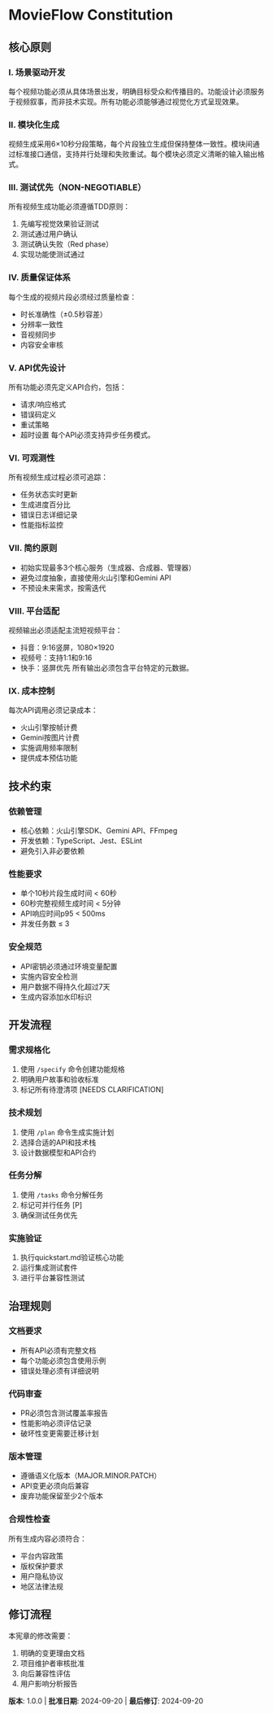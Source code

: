 # MovieFlow Constitution

## 核心原则

### I. 场景驱动开发
每个视频功能必须从具体场景出发，明确目标受众和传播目的。功能设计必须服务于视频叙事，而非技术实现。所有功能必须能够通过视觉化方式呈现效果。

### II. 模块化生成
视频生成采用6×10秒分段策略，每个片段独立生成但保持整体一致性。模块间通过标准接口通信，支持并行处理和失败重试。每个模块必须定义清晰的输入输出格式。

### III. 测试优先（NON-NEGOTIABLE）
所有视频生成功能必须遵循TDD原则：
1. 先编写视觉效果验证测试
2. 测试通过用户确认
3. 测试确认失败（Red phase）
4. 实现功能使测试通过

### IV. 质量保证体系
每个生成的视频片段必须经过质量检查：
- 时长准确性（±0.5秒容差）
- 分辨率一致性
- 音视频同步
- 内容安全审核

### V. API优先设计
所有功能必须先定义API合约，包括：
- 请求/响应格式
- 错误码定义
- 重试策略
- 超时设置
每个API必须支持异步任务模式。

### VI. 可观测性
所有视频生成过程必须可追踪：
- 任务状态实时更新
- 生成进度百分比
- 错误日志详细记录
- 性能指标监控

### VII. 简约原则
- 初始实现最多3个核心服务（生成器、合成器、管理器）
- 避免过度抽象，直接使用火山引擎和Gemini API
- 不预设未来需求，按需迭代

### VIII. 平台适配
视频输出必须适配主流短视频平台：
- 抖音：9:16竖屏，1080×1920
- 视频号：支持1:1和9:16
- 快手：竖屏优先
所有输出必须包含平台特定的元数据。

### IX. 成本控制
每次API调用必须记录成本：
- 火山引擎按帧计费
- Gemini按图片计费
- 实施调用频率限制
- 提供成本预估功能

## 技术约束

### 依赖管理
- 核心依赖：火山引擎SDK、Gemini API、FFmpeg
- 开发依赖：TypeScript、Jest、ESLint
- 避免引入非必要依赖

### 性能要求
- 单个10秒片段生成时间 < 60秒
- 60秒完整视频生成时间 < 5分钟
- API响应时间p95 < 500ms
- 并发任务数 ≤ 3

### 安全规范
- API密钥必须通过环境变量配置
- 实施内容安全检测
- 用户数据不得持久化超过7天
- 生成内容添加水印标识

## 开发流程

### 需求规格化
1. 使用 `/specify` 命令创建功能规格
2. 明确用户故事和验收标准
3. 标记所有待澄清项 [NEEDS CLARIFICATION]

### 技术规划
1. 使用 `/plan` 命令生成实施计划
2. 选择合适的API和技术栈
3. 设计数据模型和API合约

### 任务分解
1. 使用 `/tasks` 命令分解任务
2. 标记可并行任务 [P]
3. 确保测试任务优先

### 实施验证
1. 执行quickstart.md验证核心功能
2. 运行集成测试套件
3. 进行平台兼容性测试

## 治理规则

### 文档要求
- 所有API必须有完整文档
- 每个功能必须包含使用示例
- 错误处理必须有详细说明

### 代码审查
- PR必须包含测试覆盖率报告
- 性能影响必须评估记录
- 破坏性变更需要迁移计划

### 版本管理
- 遵循语义化版本（MAJOR.MINOR.PATCH）
- API变更必须向后兼容
- 废弃功能保留至少2个版本

### 合规性检查
所有生成内容必须符合：
- 平台内容政策
- 版权保护要求
- 用户隐私协议
- 地区法律法规

## 修订流程

本宪章的修改需要：
1. 明确的变更理由文档
2. 项目维护者审核批准
3. 向后兼容性评估
4. 用户影响分析报告

**版本**: 1.0.0 | **批准日期**: 2024-09-20 | **最后修订**: 2024-09-20